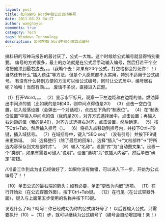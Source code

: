 ```yaml
---
layout: post
title: 如何在MS Word中给公式自动编号
date: 2011-08-23 04:27
author: wanghoyle
comments: true
category: Tech
tags: Windows Technology
description: 如何在MS Word中给公式自动编号
---
```

搞科研的写神马报告的最讨厌了，公式一大堆。这个时候给公式编号就显得特别重要。
编号的方式很多，最土的办法就是在公式后手动输入编号，然后打若干个空格把他顶到最右边去。。。（我勒个去！如果有20个公式，打空格都会打死你！！）
当然还有什么“插入题注”等方法，但是个人感觉都不太实用，特别不适用于公式编号。
有没有什么特别方便的方法可以给公式编号，同时让公式居中，编号居右呢？哈哈！当然有滴。。。
废话不多说，直接进入正题。
 
（1）打开Word。。。
（2）显示水平标尺，观察一下左边距和右边距的值，燃油算出中间点的值（比如我的是0和40，则中间点得值是20）
（3）点击一空白位置，进入段落设置（会弹出一个对话框），点击左下角的“制表位”。
（4）在“制表位位置”中输入中间点的值（我的是20），对齐方式选择居中，点击设置；再输入右边距的值（我的是40），对齐方式选择右对齐，点击设置。然后确定。
（5）按下Ctrl+Tab，然后输入括号（）。
（6）将插入点移动到括号内，并按下Ctrl+F9键，插入域括号。
（7）在域括号中，键入“SEQ seq” （没有引号）并按下F9键来更新域。
（8）选择整行（除了最后的回车），选择“插入”->“文档部件”->“将所选内容保存到文档部件库”。
（9）输入“名称”。设置“库”为“自动图文集”。设置一个“类别”，如果有需要可键入“说明”。设置“选项”为“仅插入内容”，然后单击“确定”按钮。
 
//准备工作到此为止已经做好了，如果你没有做错，可以进入下一步，开始为公式编号了！！
 
（10）单击公式的最右端的箭头；如有必要，单击“更改为内嵌”选项。
（11）在行开始处（在公式容器外面），按下Ctrl+Tab键。
（12）在行尾（在公式容器外面），键入与上面第五步使用的名称并按下F3键。
 
发现什么了吗？呵呵！你已经成功为你的公式编好号了！
以后要输入公式，只需要执行（10）~（12）步，就可以继续为公式编号了（编号会自动增加哦！亲！）
